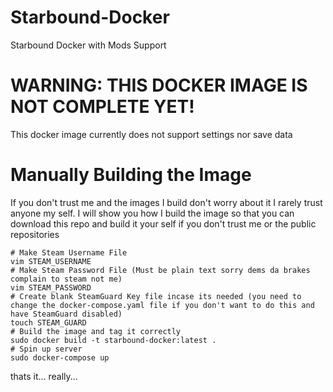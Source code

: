 # Starbound-Docker
Starbound Docker with Mods Support

# WARNING: THIS DOCKER IMAGE IS NOT COMPLETE YET!
This docker image currently does not support settings nor save data

# Manually Building the Image

If you don't trust me and the images I build don't worry about it I rarely trust anyone my self.
I will show you how I build the image so that you can download this repo and build it your self if you don't trust me or the public repositories

```shell
# Make Steam Username File
vim STEAM_USERNAME
# Make Steam Password File (Must be plain text sorry dems da brakes complain to steam not me)
vim STEAM_PASSWORD
# Create blank SteamGuard Key file incase its needed (you need to change the docker-compose.yaml file if you don't want to do this and have SteamGuard disabled)
touch STEAM_GUARD
# Build the image and tag it correctly
sudo docker build -t starbound-docker:latest .
# Spin up server
sudo docker-compose up
```

thats it... really...
